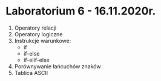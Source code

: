 # Laboratorium 6 - 16.11.2020r.

1. Operatory relacji
2. Operatory logiczne
3. Instrukcje warunkowe:
    - if
    - if-else
    - if-elif-else
4. Porównywanie łańcuchów znaków
5. Tablica ASCII
